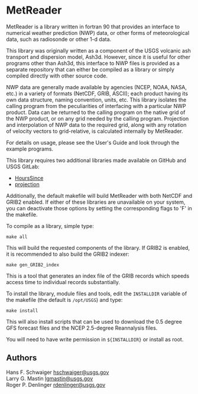 MetReader
==========

MetReader is a library written in fortran 90 that provides an interface to
numerical weather prediction (NWP) data, or other forms of meteorological
data, such as radiosonde or other 1-d data.  

This library was originally written as a component of the USGS volcanic ash
transport and dispersion model, Ash3d.  However, since it is useful for
other programs other than Ash3d, this interface to NWP files is provided
as a separate repository that can either be compiled as a library or simply
compiled directly with other source code.

NWP data are generally made available by agencies (NCEP, NOAA, NASA, etc.)
in a variety of formats (NetCDF, GRIB, ASCII); each product having
its own data structure, naming convention, units, etc.  This library 
isolates the calling program from the peculiarities of interfacing with
a particular NWP product.  Data can be returned to the calling program on
the native grid of the NWP product, or on any grid needed by the calling
program.  Projection and interpolation of NWP data to the required grid, along
with any rotation of velocity vectors to grid-relative, is calculated internally by 
MetReader.

For details on usage, please see the User's Guide and look through the example
programs.

This library requires two additional libraries made available on GitHub and USGS GitLab:

- [HoursSince](https://github.com/usgs/volcano-ash3d-hourssince)
- [projection](https://github.com/usgs/volcano-ash3d-projection)

Additionally, the default makefile will build MetReader with both NetCDF and GRIB2
enabled.  If either of these libraries are unavailable on your system, you can
deactivate those options by setting the corresponding flags to 'F' in the makefile.

To compile as a library, simple type:

  `make all`

This will build the requested components of the library.  If GRIB2 is enabled, 
it is recommended to also build the GRIB2 indexer:

  `make gen_GRIB2_index`

This is a tool that generates an index file of the GRIB records which speeds
access time to individual records substantially.

To install the library, module files and tools, edit the `INSTALLDIR` variable of
the makefile (the default is `/opt/USGS`) and type:

  `make install`

This will also install scripts that can be used to download the 0.5 degree GFS
forecast files and the NCEP 2.5-degree Reannalysis files.

You will need to have write permission in `${INSTALLDIR}` or install as root.


Authors
-------

Hans F. Schwaiger <hschwaiger@usgs.gov>  
Larry G. Mastin <lgmastin@usgs.gov>  
Roger P. Denlinger <rdenlinger@usgs.gov>
